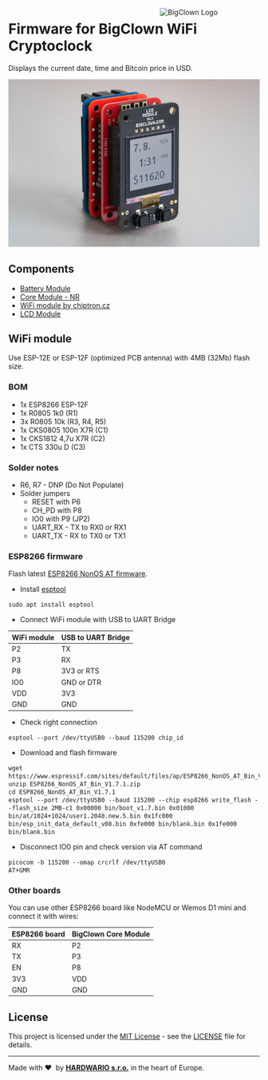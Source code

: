 <a href="https://www.bigclown.com/"><img src="https://bigclown.sirv.com/logo.png" width="200" alt="BigClown Logo" align="right"></a>

# Firmware for BigClown WiFi Cryptoclock

Displays the current date, time and Bitcoin price in USD.

![Photo of WiFi Cryptoclock](doc/wifi-cryptoclock.jpg)

## Components

* [Battery Module](https://shop.bigclown.com/battery-module/)
* [Core Module - NR](https://shop.bigclown.com/core-module-nr/)
* [WiFi module by chiptron.cz](https://www.tindie.com/products/chiptron/wi-fi-module-with-esp8266-for-bigclown-bare-pcb/)
* [LCD Module](https://shop.bigclown.com/lcd-module-bg/)

## WiFi module

Use ESP-12E or ESP-12F (optimized PCB antenna) with 4MB (32Mb) flash size.

### BOM

* 1x ESP8266 ESP-12F
* 1x R0805 1k0 (R1)
* 3x R0805 10k (R3, R4, R5)
* 1x CKS0805 100n X7R (C1)
* 1x CKS1812 4,7u X7R (C2)
* 1x CTS 330u D (C3)

### Solder notes

* R6, R7 - DNP (Do Not Populate)
* Solder jumpers
  * RESET with P6
  * CH_PD with P8
  * IO0 with P9 (JP2)
  * UART_RX - TX to RX0 or RX1
  * UART_TX - RX to TX0 or TX1

### ESP8266 firmware

Flash latest [ESP8266 NonOS AT firmware](https://www.espressif.com/en/support/download/at).

* Install [esptool](https://github.com/espressif/esptool)
```
sudo apt install esptool
```
* Connect WiFi module with USB to UART Bridge

| WiFi module | USB to UART Bridge |
| --- | --- |
| P2 | TX |
| P3 | RX |
| P8 | 3V3 or RTS |
| IO0 | GND or DTR |
| VDD | 3V3 |
| GND | GND |
* Check right connection
```
esptool --port /dev/ttyUSB0 --baud 115200 chip_id
```
* Download and flash firmware
```
wget https://www.espressif.com/sites/default/files/ap/ESP8266_NonOS_AT_Bin_V1.7.1.zip
unzip ESP8266_NonOS_AT_Bin_V1.7.1.zip
cd ESP8266_NonOS_AT_Bin_V1.7.1
esptool --port /dev/ttyUSB0 --baud 115200 --chip esp8266 write_flash --flash_size 2MB-c1 0x00000 bin/boot_v1.7.bin 0x01000 bin/at/1024+1024/user1.2048.new.5.bin 0x1fc000 bin/esp_init_data_default_v08.bin 0xfe000 bin/blank.bin 0x1fe000 bin/blank.bin
```
* Disconnect IO0 pin and check version via AT command
```
picocom -b 115200 --omap crcrlf /dev/ttyUSB0
AT+GMR
```

### Other boards

You can use other ESP8266 board like NodeMCU or Wemos D1 mini and connect it with wires:

| ESP8266 board | BigClown Core Module |
| --- | --- |
| RX | P2 |
| TX | P3 |
| EN | P8 |
| 3V3 | VDD |
| GND | GND |

## License

This project is licensed under the [MIT License](https://opensource.org/licenses/MIT/) - see the [LICENSE](LICENSE) file for details.

---

Made with &#x2764;&nbsp; by [**HARDWARIO s.r.o.**](https://www.hardwario.com/) in the heart of Europe.
